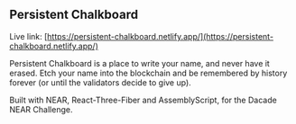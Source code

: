 ## Persistent Chalkboard

Live link: [https://persistent-chalkboard.netlify.app/](https://persistent-chalkboard.netlify.app/)

Persistent Chalkboard is a place to write your name, and never have it erased. Etch your name into the blockchain and be remembered by history forever (or until the validators decide to give up).

Built with NEAR, React-Three-Fiber and AssemblyScript, for the Dacade NEAR Challenge.